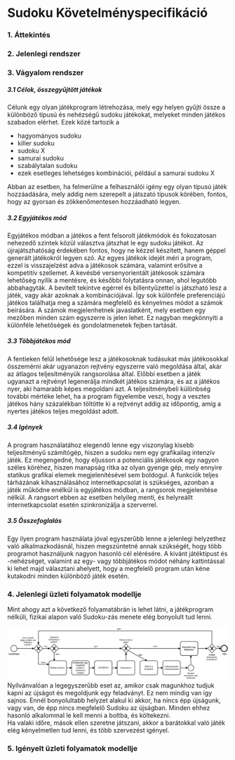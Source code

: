 Sudoku Követelményspecifikáció
==========================================

### 1. Áttekintés
 
### 2. Jelenlegi rendszer

### 3. Vágyalom rendszer
##### 3.1 Célok, összegyűjtött játékok
Célunk egy olyan játékprogram létrehozása, mely egy helyen gyűjti össze a különböző típusú és nehézségű sudoku játékokat, melyeket minden játékos szabadon elérhet. Ezek közé tartozik a
- hagyományos sudoku
- killer sudoku
- sudoku X
- samurai sudoku
- szabálytalan sudoku
- ezek esetleges lehetséges kombinációi, például a samurai sudoku X

Abban az esetben, ha felmerülne a felhasználói igény egy olyan típusú játék hozzáadására, mely addig nem szerepelt a játszató típusok körében, fontos, hogy az gyorsan és zökkenőmentesen hozzáadható legyen.
##### 3.2 Egyjátékos mód
Egyjátékos módban a játékos a fent felsorolt játékmódok és fokozatosan nehezedő szintek közül választva játszhat le egy sudoku játékot. Az újrajátszhatóság érdekében fontos, hogy ne kézzel készített, hanem géppel generált játékokról legyen szó.
Az egyes játékok idejét méri a program, ezzel is visszajelzést adva a játékosok számára, valamint erősítve a kompetitív szellemet. A kevésbé versenyorientált játékosok számára lehetőség nyílik a mentésre, és későbbi folytatásra onnan, ahol legutóbb abbahagyták.
A bevitelt tekintve egérrel és billentyűzettel is játszható lesz a játék, vagy akár azoknak a kombinációjával. Így sok különféle preferenciájú játékos találhatja meg a számára megfelelő és kényelmes módot a számok beírására.
A számok megjelenhetnek javaslatként, mely esetben egy mezőben minden szám egyszerre is jelen lehet. Ez nagyban megkönnyíti a különféle lehetőségek és gondolatmenetek fejben tartását.
##### 3.3 Többjátékos mód
A fentieken felül lehetősége lesz a játékosoknak tudásukat más játékosokkal összemérni akár ugyanazon rejtvény egyszerre való megoldása által, akár az átlagos teljesítményük rangsorolása által.
Előbbi esetben a játék ugyanazt a rejtvényt legenerálja mindkét játékos számára, és az a játékos nyer, aki hamarabb képes megoldani azt. A teljesítménybeli különbség további mértéke lehet, ha a program figyelembe veszi, hogy a vesztes játékos hány százalékban töltötte ki a rejtvényt addig az időpontig, amíg a nyertes játékos teljes megoldást adott.
##### 3.4 Igények
A program használatához elegendő lenne egy viszonylag kisebb teljesítményű számítógép, hiszen a sudoku nem egy grafikailag intenzív játék. Ez megengedné, hogy eljusson a potenciális játékosok egy nagyon széles köréhez, hiszen manapság ritka az olyan gyenge gép, mely ennyire statikus grafikai elemek megjelenítésével sem boldogul.
A funkciók teljes tárházának kihasználásához internetkapcsolat is szükséges, azonban a játék működne enélkül is egyjátékos módban, a rangsorok megjelenítése nélkül. A rangsort ebben az esetben helyileg menti, és helyreállt internetkapcsolat esetén szinkronizálja a szerverrel.
##### 3.5 Összefoglalás
Egy ilyen program használata jóval egyszerűbb lenne a jelenlegi helyzethez való alkalmazkodásnál, hiszen megszüntetné annak szükségét, hogy több programot használjunk nagyon hasonló cél elérésére.
A kívánt játéktípust és -nehézséget, valamint az egy- vagy többjátékos módot néhány kattintással ki lehet majd választani ahelyett, hogy a megfelelő program után kéne kutakodni minden különböző játék esetén.

### 4. Jelenlegi üzleti folyamatok modellje
Mint ahogy azt a következő folyamatábrán is lehet látni, a játékprogram nélküli, fizikai alapon való Sudoku-zás menete elég bonyolult tud lenni.

![Alt text](./resource/kovspec_jelenlegi_uzleti.svg)
Nyílvánvalóan a legegyszerűbb eset az, amikor csak magunkhoz tudjuk kapni az újságot és megoldjunk egy feladványt.
Ez nem mindig van így sajnos. Ennél bonyolultabb helyzet alakul ki akkor, ha nincs épp újságunk, vagy van, de épp nincs megfelelő Sudoku az újságban. Minden ehhez hasonló alkalommal le kell menni a boltba, és költekezni.   
Ha valaki időre, mások ellen szeretne játszani, akkor a  barátokkal való játék elég kényelmetlen tud lenni, és több szervezést igényel.
### 5. Igényelt üzleti folyamatok modellje
